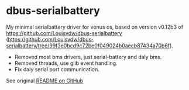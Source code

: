 dbus-serialbattery
===================

My minimal serialbattery driver for venus os, based on version v0.12b3 of https://github.com/Louisvdw/dbus-serialbattery (https://github.com/Louisvdw/dbus-serialbattery/tree/99f3e0bcd9c72be0f049024b0aecb87434a70b6f).

* Removed most bms drivers, just serial-battery and daly bms.
* Removed threads, use glib event handling.
* Fix daly serial port communication.


See original [README on GitHub](https://github.com/Louisvdw/dbus-serialbattery/blob/master/README.md)


